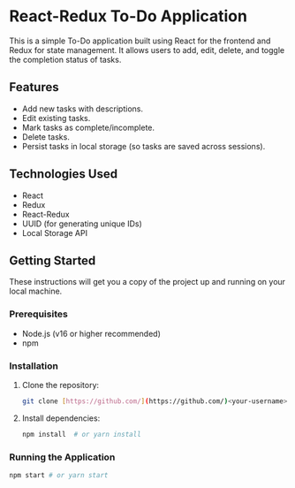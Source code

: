 # React-Redux To-Do Application

This is a simple To-Do application built using React for the frontend and Redux for state management. It allows users to add, edit, delete, and toggle the completion status of tasks.

## Features

*   Add new tasks with descriptions.
*   Edit existing tasks.
*   Mark tasks as complete/incomplete.
*   Delete tasks.
*   Persist tasks in local storage (so tasks are saved across sessions).

## Technologies Used

*   React
*   Redux
*   React-Redux
*   UUID (for generating unique IDs)
*   Local Storage API

## Getting Started

These instructions will get you a copy of the project up and running on your local machine.

### Prerequisites

*   Node.js (v16 or higher recommended)
*   npm 

### Installation

1.  Clone the repository:

    ```bash
    git clone [https://github.com/](https://github.com/)<your-username>/<your-repo-name>.git
    ```

2.  Install dependencies:

    ```bash
    npm install  # or yarn install
    ```

### Running the Application

```bash
npm start # or yarn start